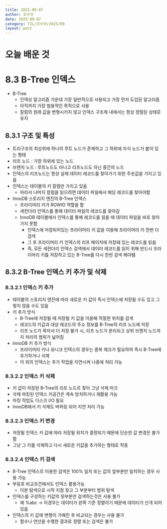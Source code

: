 ```yaml
---
title: 2025-09-07
author: 조수아
date: 2025-09-07
category: TIL/조수아/2025/09
layout: post
---
```


# 오늘 배운 것

# 8.3 B-Tree 인덱스

- B-Tree
    - 인덱싱 알고리즘 가운데 가장 일반적으로 사용되고 가장 먼저 도입된 알고리즘
    - 아직까지 가장 범용적인 목적으로 사용
    - 칼럼의 원래 값을 변형시키지 않고 인덱스 구조체 내에서는 항상 정렬된 상태로 유지

## 8.3.1 구조 및 특성

- 트리구조의 최상위에 하나의 루트 노드가 존재하고 그 하위에 자식 노드가 붙어 있는 형태
- 리프 노드 : 가장 하위에 있는 노드
- 브랜치 노드 : 루트노드도 아니고 리프노드도 아닌 중간의 노드
- 인덱스의 리프노드는 항상 실제 데이터 레코드를 찾아가기 위한 주솟값을 가지고 있음
- 인덱스는 테이블의 키 칼럼만 가지고 있음
    - 따라서 나머지 칼럼을 읽으려면 데이터 파일에서 해당 레코드를 찾아야함
- InnoDB 스토리지 엔진의 B-Tree 인덱스
    - 프라이머리 키가 ROWID 역할을 함
    - 세컨더리 인덱스를 통해 데이터 파일의 레코드를 찾아감
    - InnoDB 테이블에서 인덱스를 통해 레코드를 읽을 때 데이터 파일을 바로 찾아가지 못함
        - 인덱스에 저장되어있는 프라이머리 키 값을 이용해 프라이머리 키 한번 더 검색
        - 그 후 프라이머리 키 인덱스의 리프 페이지에 저장돼 있는 레코드를 읽음
        - 즉, 모든 세컨더리 인덱스 검색에서 데이터 레코드를 읽이 위해 반드시 프라이머리 키를 저장하고 있는 B-Tree를 다시 한번 검색 해야됌

## 8.3.2 B-Tree 인덱스 키 추가 및 삭제

### 8.3.2.1 인덱스 키 추가

- 테이블의 스토리지 엔진에 따라 새로운 키 값이 즉시 인덱스에 저장될 수도 있고 그렇지 않을 수도 있음
- 키 추가 방식
    - B-Tree에 저장될 때 저장될 키 값을 이용해 적절한 위치를 검색
    - 레코드의 키값과 대상 레코드의 주소 정보를 B-Tree의 리프 노드에 저장
    - 리프 노드가 꽉차서 더 저장 불가 시, 리프 노드가 분리되고 상위 브랜치 노드까지 처리의 범위가 넓어짐
- InnoDB 키 추가 방식
    - 프라이머리 키나 유니크 인덱스의 경우는 중복 체크가 필요하여 즉시 B-Tree에 추가하거나 삭제
    - 이 외의 인덱스는 추가 작업을 지연시켜 나중에 처리 가능

### 8.3.2.2 인덱스 키 삭제

- 키 값이 저장된 B-Tree의 리프 노드르 찾아 그냥 삭제 마크
- 삭제 마킹된 인덱스 키공간은 계속 방치하거나 재활용 가능
- 마킹 작업도 디스크 I/O 필요
- InnoDB에서 키 삭제도 버퍼링 되어 지연 처리 가능

### 8.3.2.3 인덱스 키 변경

- 저장될 인덱스 키 값에 따라 저장될 위치가 결정되기 때문에 단순한 값 변경은 불가함
- 그냥 그 키를 삭제하고 다시 새로운 키값을 추가하는 형태로 작동

### 8.3.2.4 인덱스 키 검색

- B-Tree 인덱스르 이용한 검색은 100% 일치 또는 값의 앞부분만 일치하는 경우 사용 가능
- 부등호 비교조건에서도 인덱스 활용가능
    - 이분 탐색으로 시작 지점 찾고 그 부분부터 범위 탐색
- 인덱스를 구성하는 키값의 뒷부분만 검색하는것은 사용 불가
    - 예 %abc → 이경우는 데이터가 왼쪽 기준 정렬이기 때문에 데이터가 산개 되어있음
- 인덱스의 키 값에 변형이 가해진 후 비교되는 경우는 사용 불가
    - 함수나 연산을 수행한 결과로 정렬 또는 검색은 불가